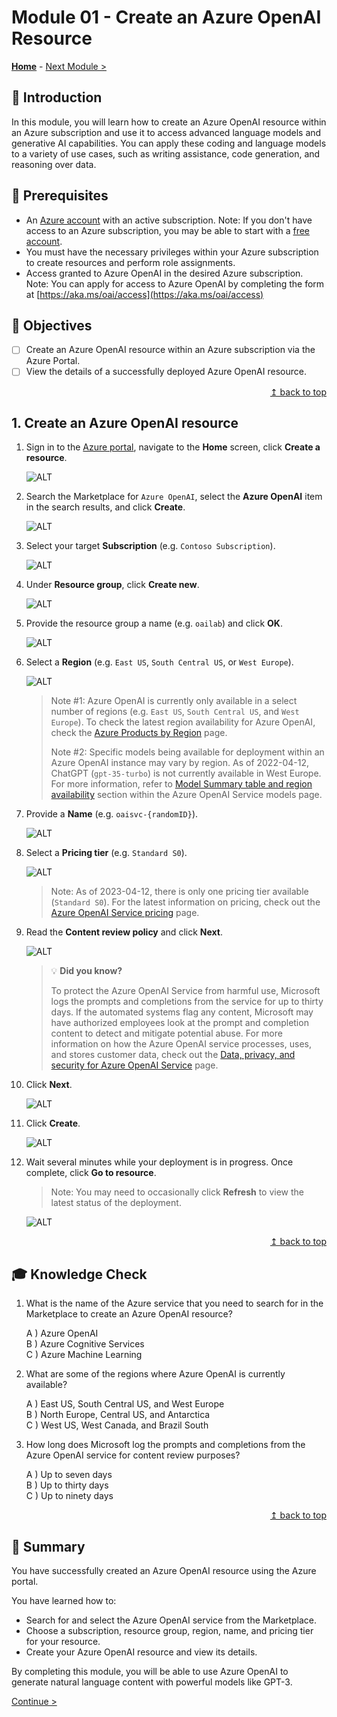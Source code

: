 # Module 01 - Create an Azure OpenAI Resource

**[Home](../README.md)** - [Next Module >](./module02.md)

## :loudspeaker: Introduction

In this module, you will learn how to create an Azure OpenAI resource within an Azure subscription and use it to access advanced language models and generative AI capabilities. You can apply these coding and language models to a variety of use cases, such as writing assistance, code generation, and reasoning over data.

## :thinking: Prerequisites

* An [Azure account](https://azure.microsoft.com/free/) with an active subscription. Note: If you don't have access to an Azure subscription, you may be able to start with a [free account](https://www.azure.com/free).
* You must have the necessary privileges within your Azure subscription to create resources and  perform role assignments.
* Access granted to Azure OpenAI in the desired Azure subscription. Note: You can apply for access to Azure OpenAI by completing the form at [https://aka.ms/oai/access](https://aka.ms/oai/access)

## :dart: Objectives

* [ ] Create an Azure OpenAI resource within an Azure subscription via the Azure Portal.
* [ ] View the details of a successfully deployed Azure OpenAI resource.

<div align="right"><a href="#readme">↥ back to top</a></div>

## 1. Create an Azure OpenAI resource

1. Sign in to the [Azure portal](https://portal.azure.com), navigate to the **Home** screen, click **Create a resource**.

    ![ALT](../images/modules/module01/01.01.png)

1. Search the Marketplace for `Azure OpenAI`, select the **Azure OpenAI** item in the search results, and click **Create**.

    ![ALT](../images/modules/module01/01.02.png)

1. Select your target **Subscription** (e.g. `Contoso Subscription`).

    ![ALT](../images/modules/module01/01.03.png)

1. Under **Resource group**, click **Create new**.

    ![ALT](../images/modules/module01/01.04.png)

1. Provide the resource group a name (e.g. `oailab`) and click **OK**.

    ![ALT](../images/modules/module01/01.05.png)

1. Select a **Region** (e.g. `East US`, `South Central US`, or `West Europe`).

    ![ALT](../images/modules/module01/01.06.png)

    > Note #1: Azure OpenAI is currently only available in a select number of regions (e.g. `East US`, `South Central US`, and `West Europe`). To check the latest region availability for Azure OpenAI, check the [Azure Products by Region](https://azure.microsoft.com/explore/global-infrastructure/products-by-region/?products=cognitive-services) page.
    >
    > Note #2: Specific models being available for deployment within an Azure OpenAI instance may vary by region. As of 2022-04-12, ChatGPT (`gpt-35-turbo`) is not currently available in West Europe. For more information, refer to [Model Summary table and region availability](https://learn.microsoft.com/azure/cognitive-services/openai/concepts/models#model-summary-table-and-region-availability) section within the Azure OpenAI Service models page.

1. Provide a **Name** (e.g. `oaisvc-{randomID}`).

    ![ALT](../images/modules/module01/01.07.png)

1. Select a **Pricing tier** (e.g. `Standard S0`).

    ![ALT](../images/modules/module01/01.08.png)

    > Note: As of 2023-04-12, there is only one pricing tier available (`Standard S0`). For the latest information on pricing, check out the [Azure OpenAI Service pricing](https://azure.microsoft.com/pricing/details/cognitive-services/openai-service/) page.

1. Read the **Content review policy** and click **Next**.

    ![ALT](../images/modules/module01/01.09.png)

    > :bulb: **Did you know?**
    >
    > To protect the Azure OpenAI Service from harmful use, Microsoft logs the prompts and completions from the service for up to thirty days. If the automated systems flag any content, Microsoft may have authorized employees look at the prompt and completion content to detect and mitigate potential abuse. For more information on how the Azure OpenAI service processes, uses, and stores customer data, check out the [Data, privacy, and security for Azure OpenAI Service](https://learn.microsoft.com/legal/cognitive-services/openai/data-privacy) page.

1. Click **Next**.

    ![ALT](../images/modules/module01/01.10.png)

1. Click **Create**.

    ![ALT](../images/modules/module01/01.11.png)

1. Wait several minutes while your deployment is in progress. Once complete, click **Go to resource**.

    > Note: You may need to occasionally click **Refresh** to view the latest status of the deployment.

    ![ALT](../images/modules/module01/01.12.png)

<div align="right"><a href="#readme">↥ back to top</a></div>

## :mortar_board: Knowledge Check

1. What is the name of the Azure service that you need to search for in the Marketplace to create an Azure OpenAI resource?

    A ) Azure OpenAI  
    B ) Azure Cognitive Services  
    C ) Azure Machine Learning

2. What are some of the regions where Azure OpenAI is currently available?

    A ) East US, South Central US, and West Europe  
    B ) North Europe, Central US, and Antarctica  
    C ) West US, West Canada, and Brazil South

3. How long does Microsoft log the prompts and completions from the Azure OpenAI service for content review purposes?

    A ) Up to seven days  
    B ) Up to thirty days  
    C ) Up to ninety days

<div align="right"><a href="#readme">↥ back to top</a></div>

## :tada: Summary

You have successfully created an Azure OpenAI resource using the Azure portal.

You have learned how to:

* Search for and select the Azure OpenAI service from the Marketplace.
* Choose a subscription, resource group, region, name, and pricing tier for your resource.
* Create your Azure OpenAI resource and view its details.

By completing this module, you will be able to use Azure OpenAI to generate natural language content with powerful models like GPT-3.

[Continue >](../modules/module02.md)

